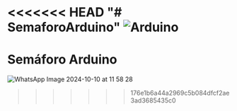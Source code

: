 <<<<<<< HEAD
"# SemaforoArduino" 
![Arduino](./semaforoArduino.gif)
=======
# Semáforo Arduino
![WhatsApp Image 2024-10-10 at 11 58 28](https://github.com/user-attachments/assets/8dba643b-3f8b-42a6-9942-6567e01bd4e1)
>>>>>>> 176e1b6a44a2969c5b084dfcf2ae3ad3685435c0
